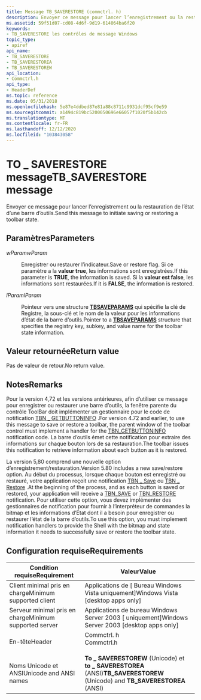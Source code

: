 ```yaml
---
title: Message TB_SAVERESTORE (commctrl. h)
description: Envoyer ce message pour lancer l’enregistrement ou la restauration de l’état d’une barre d’outils.
ms.assetid: 59f51d07-cd08-4d6f-9d19-614064ba6f20
keywords:
- TB_SAVERESTORE les contrôles de message Windows
topic_type:
- apiref
api_name:
- TB_SAVERESTORE
- TB_SAVERESTOREA
- TB_SAVERESTOREW
api_location:
- Commctrl.h
api_type:
- HeaderDef
ms.topic: reference
ms.date: 05/31/2018
ms.openlocfilehash: 5e87e4ddbed87e81a88c8711c9931dcf95cf9e59
ms.sourcegitcommit: a1494c819bc5200050696e66057f1020f5b142cb
ms.translationtype: MT
ms.contentlocale: fr-FR
ms.lasthandoff: 12/12/2020
ms.locfileid: "103843058"
---
```

# <a name="tb_saverestore-message"></a><span data-ttu-id="8d152-104">TO \_ SAVERESTORE message</span><span class="sxs-lookup"><span data-stu-id="8d152-104">TB\_SAVERESTORE message</span></span>

<span data-ttu-id="8d152-105">Envoyer ce message pour lancer l’enregistrement ou la restauration de l’état d’une barre d’outils.</span><span class="sxs-lookup"><span data-stu-id="8d152-105">Send this message to initiate saving or restoring a toolbar state.</span></span>

## <a name="parameters"></a><span data-ttu-id="8d152-106">Paramètres</span><span class="sxs-lookup"><span data-stu-id="8d152-106">Parameters</span></span>

<dl> <dt>

<span data-ttu-id="8d152-107">*wParam*</span><span class="sxs-lookup"><span data-stu-id="8d152-107">*wParam*</span></span> 
</dt> <dd>

<span data-ttu-id="8d152-108">Enregistrer ou restaurer l’indicateur.</span><span class="sxs-lookup"><span data-stu-id="8d152-108">Save or restore flag.</span></span> <span data-ttu-id="8d152-109">Si ce paramètre a la **valeur true**, les informations sont enregistrées.</span><span class="sxs-lookup"><span data-stu-id="8d152-109">If this parameter is **TRUE**, the information is saved.</span></span> <span data-ttu-id="8d152-110">Si la **valeur est false**, les informations sont restaurées.</span><span class="sxs-lookup"><span data-stu-id="8d152-110">If it is **FALSE**, the information is restored.</span></span>

</dd> <dt>

<span data-ttu-id="8d152-111">*lParam*</span><span class="sxs-lookup"><span data-stu-id="8d152-111">*lParam*</span></span> 
</dt> <dd>

<span data-ttu-id="8d152-112">Pointeur vers une structure [**TBSAVEPARAMS**](/windows/win32/api/commctrl/ns-commctrl-tbsaveparamsa) qui spécifie la clé de Registre, la sous-clé et le nom de la valeur pour les informations d’état de la barre d’outils.</span><span class="sxs-lookup"><span data-stu-id="8d152-112">Pointer to a [**TBSAVEPARAMS**](/windows/win32/api/commctrl/ns-commctrl-tbsaveparamsa) structure that specifies the registry key, subkey, and value name for the toolbar state information.</span></span>

</dd> </dl>

## <a name="return-value"></a><span data-ttu-id="8d152-113">Valeur retournée</span><span class="sxs-lookup"><span data-stu-id="8d152-113">Return value</span></span>

<span data-ttu-id="8d152-114">Pas de valeur de retour.</span><span class="sxs-lookup"><span data-stu-id="8d152-114">No return value.</span></span>

## <a name="remarks"></a><span data-ttu-id="8d152-115">Notes</span><span class="sxs-lookup"><span data-stu-id="8d152-115">Remarks</span></span>

<span data-ttu-id="8d152-116">Pour la version 4,72 et les versions antérieures, afin d’utiliser ce message pour enregistrer ou restaurer une barre d’outils, la fenêtre parente du contrôle ToolBar doit implémenter un gestionnaire pour le code de notification [TBN \_ GETBUTTONINFO](tbn-getbuttoninfo.md) .</span><span class="sxs-lookup"><span data-stu-id="8d152-116">For version 4.72 and earlier, to use this message to save or restore a toolbar, the parent window of the toolbar control must implement a handler for the [TBN\_GETBUTTONINFO](tbn-getbuttoninfo.md) notification code.</span></span> <span data-ttu-id="8d152-117">La barre d’outils émet cette notification pour extraire des informations sur chaque bouton lors de sa restauration.</span><span class="sxs-lookup"><span data-stu-id="8d152-117">The toolbar issues this notification to retrieve information about each button as it is restored.</span></span>

<span data-ttu-id="8d152-118">La version 5,80 comprend une nouvelle option d’enregistrement/restauration.</span><span class="sxs-lookup"><span data-stu-id="8d152-118">Version 5.80 includes a new save/restore option.</span></span> <span data-ttu-id="8d152-119">Au début du processus, lorsque chaque bouton est enregistré ou restauré, votre application reçoit une notification [TBN \_ Save](tbn-save.md) ou [TBN \_ Restore](tbn-restore.md) .</span><span class="sxs-lookup"><span data-stu-id="8d152-119">At the beginning of the process, and as each button is saved or restored, your application will receive a [TBN\_SAVE](tbn-save.md) or [TBN\_RESTORE](tbn-restore.md) notification.</span></span> <span data-ttu-id="8d152-120">Pour utiliser cette option, vous devez implémenter des gestionnaires de notification pour fournir à l’interpréteur de commandes la bitmap et les informations d’État dont il a besoin pour enregistrer ou restaurer l’état de la barre d’outils.</span><span class="sxs-lookup"><span data-stu-id="8d152-120">To use this option, you must implement notification handlers to provide the Shell with the bitmap and state information it needs to successfully save or restore the toolbar state.</span></span>

## <a name="requirements"></a><span data-ttu-id="8d152-121">Configuration requise</span><span class="sxs-lookup"><span data-stu-id="8d152-121">Requirements</span></span>



| <span data-ttu-id="8d152-122">Condition requise</span><span class="sxs-lookup"><span data-stu-id="8d152-122">Requirement</span></span> | <span data-ttu-id="8d152-123">Valeur</span><span class="sxs-lookup"><span data-stu-id="8d152-123">Value</span></span> |
|-------------------------------------|---------------------------------------------------------------------------------------|
| <span data-ttu-id="8d152-124">Client minimal pris en charge</span><span class="sxs-lookup"><span data-stu-id="8d152-124">Minimum supported client</span></span><br/> | <span data-ttu-id="8d152-125">Applications de \[ Bureau Windows Vista uniquement\]</span><span class="sxs-lookup"><span data-stu-id="8d152-125">Windows Vista \[desktop apps only\]</span></span><br/>                                        |
| <span data-ttu-id="8d152-126">Serveur minimal pris en charge</span><span class="sxs-lookup"><span data-stu-id="8d152-126">Minimum supported server</span></span><br/> | <span data-ttu-id="8d152-127">Applications de bureau Windows Server 2003 \[ uniquement\]</span><span class="sxs-lookup"><span data-stu-id="8d152-127">Windows Server 2003 \[desktop apps only\]</span></span><br/>                                  |
| <span data-ttu-id="8d152-128">En-tête</span><span class="sxs-lookup"><span data-stu-id="8d152-128">Header</span></span><br/>                   | <dl> <span data-ttu-id="8d152-129"><dt>Commctrl. h</dt></span><span class="sxs-lookup"><span data-stu-id="8d152-129"><dt>Commctrl.h</dt></span></span> </dl> |
| <span data-ttu-id="8d152-130">Noms Unicode et ANSI</span><span class="sxs-lookup"><span data-stu-id="8d152-130">Unicode and ANSI names</span></span><br/>   | <span data-ttu-id="8d152-131">**To \_ SAVERESTOREW** (Unicode) et **to \_ SAVERESTOREA** (ANSI)</span><span class="sxs-lookup"><span data-stu-id="8d152-131">**TB\_SAVERESTOREW** (Unicode) and **TB\_SAVERESTOREA** (ANSI)</span></span><br/>             |



 

 





